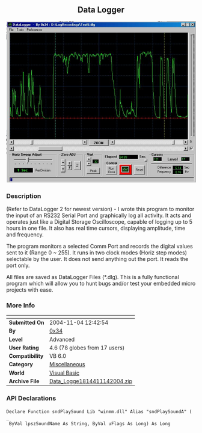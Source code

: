 ﻿<div align="center">

## Data Logger

<img src="PIC20041016203510156.JPG">
</div>

### Description

(Refer to DataLogger 2 for newest version) - I wrote this program to monitor the input of an RS232 Serial Port and graphically log all activity. It acts and operates just like a Digital Storage Oscilloscope, capable of logging up to 5 hours in one file. It also has real time cursors, displaying amplitude, time and frequency.

The program monitors a selected Comm Port and records the digital values sent to it (Range 0 ~ 255). It runs in two clock modes (Horiz step modes) selectable by the user. It does not send anything out the port. It reads the port only.

All files are saved as DataLogger Files (*.dlg). This is a fully functional program which will allow you to hunt bugs and/or test your embedded micro projects with ease.
 
### More Info
 


<span>             |<span>
---                |---
**Submitted On**   |2004-11-04 12:42:54
**By**             |[0x34](https://github.com/Planet-Source-Code/PSCIndex/blob/master/ByAuthor/0x34.md)
**Level**          |Advanced
**User Rating**    |4.6 (78 globes from 17 users)
**Compatibility**  |VB 6\.0
**Category**       |[Miscellaneous](https://github.com/Planet-Source-Code/PSCIndex/blob/master/ByCategory/miscellaneous__1-1.md)
**World**          |[Visual Basic](https://github.com/Planet-Source-Code/PSCIndex/blob/master/ByWorld/visual-basic.md)
**Archive File**   |[Data\_Logge1814411142004\.zip](https://github.com/Planet-Source-Code/0x34-data-logger__1-56776/archive/master.zip)

### API Declarations

```
Declare Function sndPlaySound Lib "winmm.dll" Alias "sndPlaySoundA" ( _
 ByVal lpszSoundName As String, ByVal uFlags As Long) As Long
```





